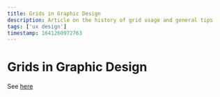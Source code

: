 ```yaml
---
title: Grids in Graphic Design
description: Article on the history of grid usage and general tips
tags: ['ux design']
timestamp: 1641260972763
---
```


# Grids in Graphic Design

See [here](https://uxplanet.org/grids-in-graphic-design-a-quick-history-and-5-top-tips-29c8c0650d18)

<PostDate />
<PageTags />
